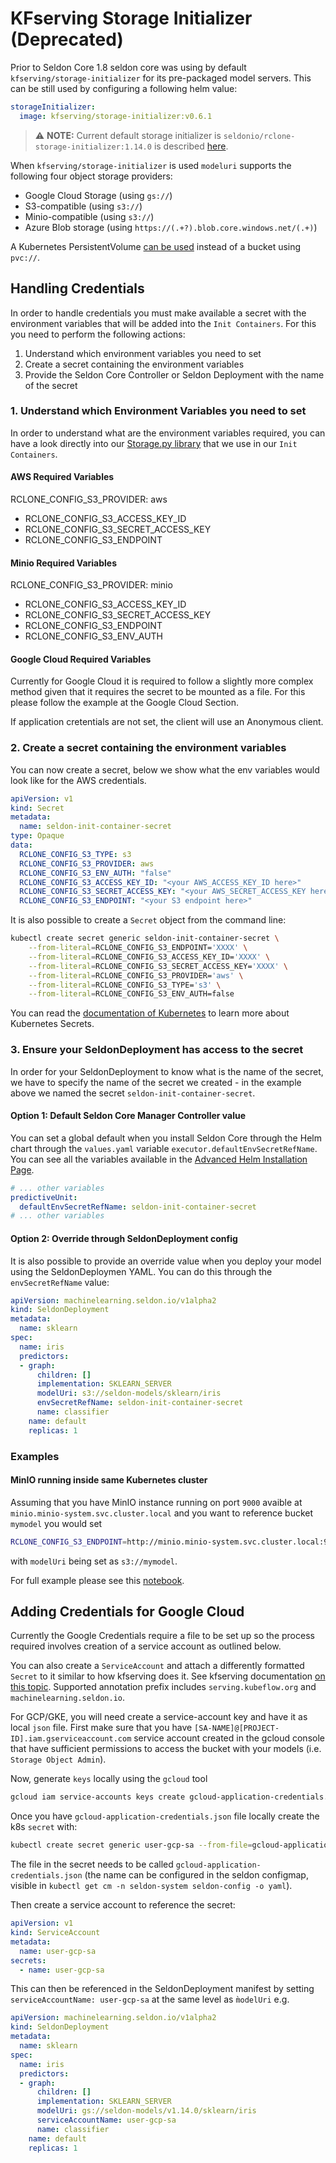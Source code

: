 # KFserving Storage Initializer (Deprecated)

Prior to Seldon Core 1.8 seldon core was using by default `kfserving/storage-initializer` for its pre-packaged model servers. This can be still used by configuring a following helm value:


```yaml
storageInitializer:
  image: kfserving/storage-initializer:v0.6.1
```

> :warning: **NOTE:** Current default storage initializer is `seldonio/rclone-storage-initializer:1.14.0` is described [here](./overview.md).


When `kfserving/storage-initializer` is used `modeluri` supports the following four object storage providers:

- Google Cloud Storage (using `gs://`)
- S3-compatible (using `s3://`)
- Minio-compatible (using `s3://`)
- Azure Blob storage (using `https://(.+?).blob.core.windows.net/(.+)`)

A Kubernetes PersistentVolume [can be used](../examples/pvc-tfjob.html) instead of a bucket using `pvc://`.


## Handling Credentials

In order to handle credentials you must make available a secret with the environment variables that will be added into the `Init Containers`. For this you need to perform the following actions:

1. Understand which environment variables you need to set
2. Create a secret containing the environment variables
3. Provide the Seldon Core Controller or Seldon Deployment with the name of the secret

### 1. Understand which Environment Variables you need to set

In order to understand what are the environment variables required, you can have a look directly into our [Storage.py library](https://github.com/SeldonIO/seldon-core/blob/master/python/seldon_core/storage.py) that we use in our `Init Containers`.

#### AWS Required Variables

  RCLONE_CONFIG_S3_PROVIDER: aws
- RCLONE_CONFIG_S3_ACCESS_KEY_ID
- RCLONE_CONFIG_S3_SECRET_ACCESS_KEY
- RCLONE_CONFIG_S3_ENDPOINT

#### Minio Required Variables

  RCLONE_CONFIG_S3_PROVIDER: minio
- RCLONE_CONFIG_S3_ACCESS_KEY_ID
- RCLONE_CONFIG_S3_SECRET_ACCESS_KEY
- RCLONE_CONFIG_S3_ENDPOINT
- RCLONE_CONFIG_S3_ENV_AUTH

#### Google Cloud Required Variables

Currently for Google Cloud it is required to follow a slightly more complex method given that it requires the secret to be mounted as a file. For this please follow the example at the Google Cloud Section.

If application cretentials are not set, the client will use an Anonymous client.

### 2. Create a secret containing the environment variables

You can now create a secret, below we show what the env variables would look like for the AWS credentials.

```yaml
apiVersion: v1
kind: Secret
metadata:
  name: seldon-init-container-secret
type: Opaque
data:
  RCLONE_CONFIG_S3_TYPE: s3
  RCLONE_CONFIG_S3_PROVIDER: aws
  RCLONE_CONFIG_S3_ENV_AUTH: "false"
  RCLONE_CONFIG_S3_ACCESS_KEY_ID: "<your AWS_ACCESS_KEY_ID here>"
  RCLONE_CONFIG_S3_SECRET_ACCESS_KEY: "<your AWS_SECRET_ACCESS_KEY here>"
  RCLONE_CONFIG_S3_ENDPOINT: "<your S3 endpoint here>"
```

It is also possible to create a `Secret` object from the command line:

```bash
kubectl create secret generic seldon-init-container-secret \
    --from-literal=RCLONE_CONFIG_S3_ENDPOINT='XXXX' \
    --from-literal=RCLONE_CONFIG_S3_ACCESS_KEY_ID='XXXX' \
    --from-literal=RCLONE_CONFIG_S3_SECRET_ACCESS_KEY='XXXX' \
    --from-literal=RCLONE_CONFIG_S3_PROVIDER='aws' \
    --from-literal=RCLONE_CONFIG_S3_TYPE='s3' \
    --from-literal=RCLONE_CONFIG_S3_ENV_AUTH=false
```

You can read the [documentation of Kubernetes](https://kubernetes.io/docs/concepts/configuration/secret/) to learn more about Kubernetes Secrets.

### 3. Ensure your SeldonDeployment has access to the secret

In order for your SeldonDeployment to know what is the name of the secret, we have to specify the name of the secret we created - in the example above we named the secret `seldon-init-container-secret`.

#### Option 1: Default Seldon Core Manager Controller value

You can set a global default when you install Seldon Core through the Helm chart through the `values.yaml` variable `executor.defaultEnvSecretRefName`. You can see all the variables available in the [Advanced Helm Installation Page](../reference/helm.rst).

```yaml
# ... other variables
predictiveUnit:
  defaultEnvSecretRefName: seldon-init-container-secret
# ... other variables
```

#### Option 2: Override through SeldonDeployment config

It is also possible to provide an override value when you deploy your model using the SeldonDeploymen YAML. You can do this through the `envSecretRefName` value:

```yaml
apiVersion: machinelearning.seldon.io/v1alpha2
kind: SeldonDeployment
metadata:
  name: sklearn
spec:
  name: iris
  predictors:
  - graph:
      children: []
      implementation: SKLEARN_SERVER
      modelUri: s3://seldon-models/sklearn/iris
      envSecretRefName: seldon-init-container-secret
      name: classifier
    name: default
    replicas: 1
```

### Examples

#### MinIO running inside same Kubernetes cluster
Assuming that you have MinIO instance running on port `9000` avaible at `minio.minio-system.svc.cluster.local` and you want to reference bucket `mymodel` you would set
```bash
RCLONE_CONFIG_S3_ENDPOINT=http://minio.minio-system.svc.cluster.local:9000
```
with `modelUri` being set as `s3://mymodel`.

For full example please see this [notebook](../examples/minio-sklearn.html).

## Adding Credentials for Google Cloud

Currently the Google Credentials require a file to be set up so the process required involves creation of a service account as outlined below.

You can also create a `ServiceAccount` and attach a differently formatted `Secret` to it similar to how kfserving does it. See kfserving documentation [on this topic](https://github.com/kubeflow/kfserving/blob/master/docs/samples/storage/s3/README.md). Supported annotation prefix includes `serving.kubeflow.org` and `machinelearning.seldon.io`.

For GCP/GKE, you will need create a service-account key and have it as local `json` file.
First make sure that you have `[SA-NAME]@[PROJECT-ID].iam.gserviceaccount.com` service account created in the gcloud console that have sufficient permissions to access the bucket with your models (i.e. `Storage Object Admin`).

Now, generate `keys` locally using the `gcloud` tool
```bash
gcloud iam service-accounts keys create gcloud-application-credentials.json --iam-account [SA-NAME]@[PROJECT-ID].iam.gserviceaccount.com
```

Once you have `gcloud-application-credentials.json` file locally create the k8s `secret` with:
```bash
kubectl create secret generic user-gcp-sa --from-file=gcloud-application-credentials.json=<LOCALFILE JSON FILE>
```

The file in the secret needs to be called `gcloud-application-credentials.json` (the name can be configured in the seldon configmap, visible in `kubectl get cm -n seldon-system seldon-config -o yaml`).

Then create a service account to reference the secret:

```yaml
apiVersion: v1
kind: ServiceAccount
metadata:
  name: user-gcp-sa
secrets:
  - name: user-gcp-sa
```

This can then be referenced in the SeldonDeployment manifest by setting `serviceAccountName: user-gcp-sa` at the same level as `m̀odelUri` e.g.

```yaml
apiVersion: machinelearning.seldon.io/v1alpha2
kind: SeldonDeployment
metadata:
  name: sklearn
spec:
  name: iris
  predictors:
  - graph:
      children: []
      implementation: SKLEARN_SERVER
      modelUri: gs://seldon-models/v1.14.0/sklearn/iris
      serviceAccountName: user-gcp-sa
      name: classifier
    name: default
    replicas: 1
```
